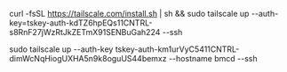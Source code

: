 curl -fsSL https://tailscale.com/install.sh | sh && sudo tailscale up --auth-key=tskey-auth-kdTZ6hpEQs11CNTRL-s8RnF27jWzRtJkZETmX91SENBuGah224 --ssh


sudo tailscale up --auth-key tskey-auth-km1urVyC5411CNTRL-dimWcNqHiogUXHA5n9k8oguUS44bemxz --hostname bmcd --ssh
